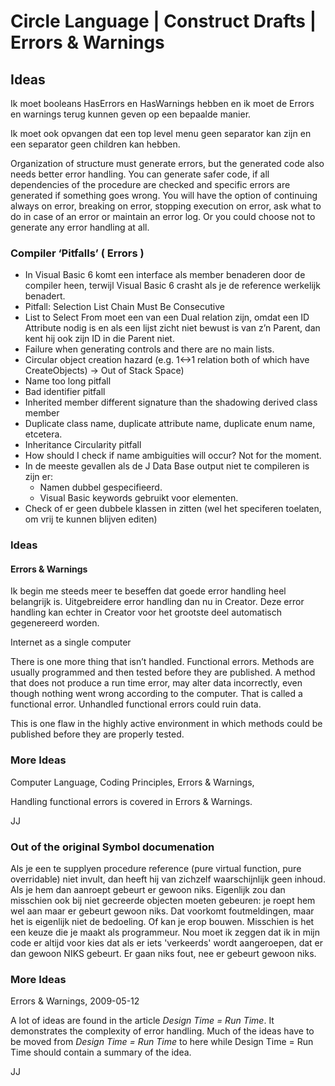 ﻿Circle Language | Construct Drafts | Errors & Warnings
======================================================

Ideas
-----

Ik moet booleans HasErrors en HasWarnings hebben en ik moet de Errors en warnings terug kunnen geven op een bepaalde manier.

Ik moet ook opvangen dat een top level menu geen separator kan zijn en een separator geen children kan hebben.

Organization of structure must generate errors, but the generated code also needs better error handling. You can generate safer code, if all dependencies of the procedure are checked and specific errors are generated if something goes wrong. You will have the option of continuing always on error, breaking on error, stopping execution on error, ask what to do in case of an error or maintain an error log. Or you could choose not to generate any error handling at all.

### Compiler ‘Pitfalls’ ( Errors )

- In Visual Basic 6 komt een interface als member benaderen door de compiler heen, terwijl Visual Basic 6 crasht als je de reference werkelijk benadert.
- Pitfall: Selection List Chain Must Be Consecutive
- List to Select From moet een van een Dual relation zijn, omdat een ID Attribute nodig is en als een lijst zicht niet bewust is van z’n Parent, dan kent hij ook zijn ID in die Parent niet.
- Failure when generating controls and there are no main lists.
- Circular object creation hazard (e.g. 1<->1 relation both of which have CreateObjects) -> Out of Stack Space)
- Name too long pitfall
- Bad identifier pitfall
- Inherited member different signature than the shadowing derived class member
- Duplicate class name, duplicate attribute name, duplicate enum name, etcetera.
- Inheritance Circularity pitfall
- How should I check if name ambiguities will occur? Not for the moment.
- In de meeste gevallen als de J Data Base output niet te compileren is zijn er:
    - Namen dubbel gespecifieerd.
    - Visual Basic keywords gebruikt voor elementen.
- Check of er geen dubbele klassen in zitten (wel het speciferen toelaten, om vrij te kunnen blijven editen)

### Ideas

#### Errors & Warnings

Ik begin me steeds meer te beseffen dat goede error handling heel belangrijk is. Uitgebreidere error handling dan nu in Creator. Deze error handling kan echter in Creator voor het grootste deel automatisch gegenereerd worden.


Internet as a single computer

There is one more thing that isn’t handled. Functional errors. Methods are usually programmed and then tested before they are published. A method that does not produce a run time error, may alter data incorrectly, even though nothing went wrong according to the computer. That is called a functional error. Unhandled functional errors could ruin data.

This is one flaw in the highly active environment in which methods could be published before they are properly tested.

### More Ideas

Computer Language, Coding Principles, Errors & Warnings,

Handling functional errors is covered in Errors & Warnings.

JJ

### Out of the original Symbol documenation

Als je een te supplyen procedure reference (pure virtual function, pure overridable) niet invult, dan heeft hij van zichzelf waarschijnlijk geen inhoud. Als je hem dan aanroept gebeurt er gewoon niks. Eigenlijk zou dan misschien ook bij niet gecreerde objecten moeten gebeuren: je roept hem wel aan maar er gebeurt gewoon niks. Dat voorkomt foutmeldingen, maar het is eigenlijk niet de bedoeling. Of kan je erop bouwen. Misschien is het een keuze die je maakt als programmeur. Nou moet ik zeggen dat ik in mijn code er altijd voor kies dat als er iets 'verkeerds' wordt aangeroepen, dat er dan gewoon NIKS gebeurt. Er gaan niks fout, nee er gebeurt gewoon niks.

### More Ideas

Errors & Warnings,
2009-05-12

A lot of ideas are found in the article *Design Time = Run Time*.
It demonstrates the complexity of error handling.
Much of the ideas have to be moved from *Design Time = Run Time* to here while Design Time = Run Time should contain a summary of the idea.

JJ